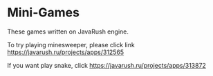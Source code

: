 # Mini-Games
These games written on JavaRush engine.

To try playing minesweeper, please click link https://javarush.ru/projects/apps/312565

If you want play snake, click https://javarush.ru/projects/apps/313872
